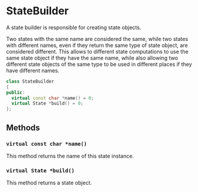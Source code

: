 # StateBuilder

A state builder is responsible for creating state objects.

Two states with the same name are considered the same, while two
states with different names, even if they return the same type of
state object, are considered different. This allows to different
state computations to use the same state object if they have the
same name, while also allowing two different state objects of the same
type to be used in different places if they have different names.

```c++
class StateBuilder
{
public:
  virtual const char *name() = 0;
  virtual State *build() = 0;
};
```

## Methods

### `virtual const char *name()`

This method returns the name of this state instance.

### `virtual State *build()`

This method returns a state object.
